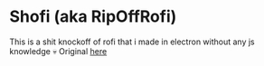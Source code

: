 # Shofi (aka RipOffRofi)

This is a shit knockoff of rofi that i made in electron without any js knowledge :skull:
Original [here](https://github.com/simpansoftware/shofi-legacy)
